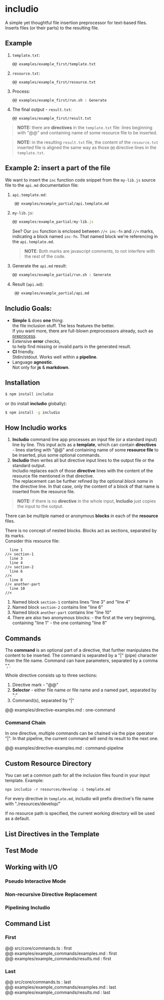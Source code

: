 <!--- Comments are Fun --->

# includio

A simple yet thoughtful file insertion preprocessor for text-based files. Inserts files (or their parts) to the resulting file.  

## Example

1. `template.txt`:

   ```
   @@ examples/example_first/template.txt
   ```

2. `resource.txt`:

   ```
   @@ examples/example_first/resource.txt
   ```

3. Process:

   ```
   @@ examples/example_first/run.sh : Generate
   ```

4. The final output - `result.txt`:

   ```
   @@ examples/example_first/result.txt
   ```

> **NOTE:** there are **directives** in the `template.txt` file: lines beginning with "@@" and containing name of some resource file to be inserted.

> **NOTE:** in the resulting `result.txt` file, the content of the `resource.txt` inserted file is aligned the same way as those `@@` directive lines in the `template.txt`.


## Example 2: insert a part of the file

We want to insert the `inc` function code snippet from the `my-lib.js` source file to the `api.md` documentation file:

1. `api.template.md`:

   <!-- prettier-ignore -->
   ~~~md
    @@ examples/example_partial/api.template.md
    ~~~

2. `my-lib.js`:

   ```js
   @@ examples/example_partial/my-lib.js
   ```

   See? Our `inc` function is enclosed between `//< inc-fn` and `//<` marks, indicating a block named `inc-fn`. That named block we're referencing in the `api.template.md`.
   > **NOTE**: Both marks are javascript comments, to not interfere with the rest of the code.  
   

2. Generate the `api.md` result:

   ```sh
   @@ examples/example_partial/run.sh : Generate
   ```

3. Result (`api.md`):

   <!-- prettier-ignore -->
   ````md
    @@ examples/example_partial/api.md
    ````



## Includio Goals:

- **Simple** & does **one** thing:  
  the file inclusion stuff. The less features the better.  
   If you want more, there are full-blown preprocessors already, such as [preprocess](https://www.npmjs.com/package/preprocess).
- Extensive **error** checks,  
   to help find missing or invalid parts in the generated result.
- **CI** friendly.  
  Stdin/stdout. Works well within a **pipeline**.
- Language **agnostic**.  
  Not only for **js** & **markdown**.

## Installation

```bash
$ npm install includio
```

or (to install **includio** globally):

```bash
$ npm install -g includio
```

## How Includio works

1. **Includio** command line app processes an input file (or a standard input) line by line. This input acts as a **template**, which can contain **directives** - lines starting with "@@" and containing name of some **resource file** to be inserted, plus some optional commands.
2. **Includio** then writes all but directive input lines to the output file or the standard output.  
   Includio replaces each of those **directive** lines with the content of the resource file mentioned in that directive.  
   The replacement can be further refined by the optional _block name_ in the directive line. In that case, only the content of a block of that name is inserted from the resource file.

> **NOTE:** if there is no **directive** in the whole input, **Includio** just copies the input to the output.


There can be multiple named or anonymous **blocks** in each of the **resource** files.

There is no concept of nested blocks. Blocks act as sections, separated by its marks.  
Consider this resource file:

  ```
    line 1
  //< section-1
    line 3
    line 4
  //< section-2
    line 6
  //<
    line 8
  //< another-part
    line 10
  //<
  ```

  1. Named block `section-1` contains lines "line 3" and "line 4"
  2. Named block `section-2` contains line "line 6"
  3. Named block `another-part` contains line "line 10"
  4. There are also two anonymous blocks: 
    - the first at the very beginning, containing "line 1"
    - the one containing "line 8"

## Commands

The **command** is an optional part of a directive, that further manipulates the content to be inserted. The command is separated by a "|" (pipe) character from the file name. Command can have parameters, separated by a comma ",".

Whole directive consists up to three sections:

1. Directive mark - "@@"
2. **Selector** - either file name or file name and a named part, separated by ":"
3. Command(s), separated by "|"

@@ examples/directive-examples.md : one-command

### Command Chain

In one directive, multiple commands can be chained via the pipe operator "|". In that pipeline, the current command will send its result to the next one.

@@ examples/directive-examples.md : command-pipeline

## Custom Resource Directory
  
You can set a common path for all the inclusion files found in your input template. Example:

```
npx includio -r resources/develop -i template.md
```

For every directive in `template.md`, includio will prefix directive's file name with "./resources/develop/"

If no resource path is specified, the current working directory will be used as a default.

## List Directives in the Template

## Test Mode

## Working with I/O

### Pseudo Interactive Mode

### Non-recursive Directive Replacement

### Pipelining Includio

## Command List

### First

@@ src/core/commands.ts : first  
@@ examples/example_commands/examples.md : first  
@@ examples/example_commands/results.md : first

### Last

@@ src/core/commands.ts : last  
@@ examples/example_commands/examples.md : last  
@@ examples/example_commands/results.md : last

